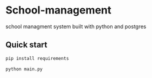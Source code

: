 # School-management

school managment system built with python and postgres


## Quick start 
```bash
pip install requirements
```
```bash
python main.py
```

